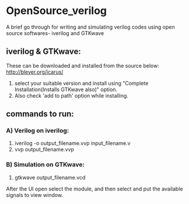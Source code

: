 # OpenSource_verilog
A brief go through for writing and simulating verilog codes using open source softwares- iverilog and GTKwave


## iverilog & GTKwave:
These can be downloaded and installed from the source below:
http://bleyer.org/icarus/

1) select your suitable version and install using "Complete Installation(Installs GTKwave also)" option.
2) Also check 'add to path' option while installing. 

## commands to run:
### A) Verilog on iverilog:
1) iverilog -o output_filename.vvp input_filename.v
2) vvp output_filename.vvp
### B) Simulation on GTKwave:
1) gtkwave output_filename.vcd

After the UI open select the module, and then select and put the available signals to view window.

